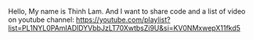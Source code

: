 Hello, My name is Thinh Lam.
And I want to share code and a list of video on youtube channel: https://youtube.com/playlist?list=PL1NYL0PAmIADlDYVbbJzLT70XwtbsZi9U&si=KV0NMxwepX11fkd5
